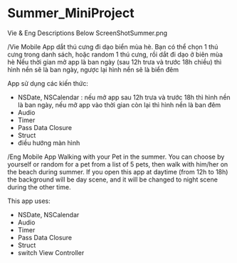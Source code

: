 # Summer_MiniProject
Vie & Eng Descriptions Below
ScreenShotSummer.png

/Vie
Mobile App dắt thú cưng đi dạo biển mùa hè. Bạn có thể chọn 1 thú cưng trong danh sách, hoặc random 1 thú cưng, rồi dắt đi dạo ở biên mùa hè
Nếu thời gian mở app là ban ngày (sau 12h trưa và trước 18h chiều) thì hình nền sẽ là ban ngày, ngược lại hình nền sẽ là biển đêm

App sử dụng các kiến thức:
- NSDate, NSCalendar : nếu mở app sau 12h trưa và trước 18h thì hình nền là ban ngày, nếu mở app vào thời gian còn lại thì hình nền là ban đêm
 - Audio
 - Timer
 - Pass Data Closure
 - Struct
 - điều hướng màn hình

/Eng
Mobile App Walking with your Pet in the summer. You can choose by yourself or random for a pet from a list of 5 pets, then walk with him/her on the beach during summer.
If you open this app at daytime (from 12h to 18h) the background will be day scene, and it will be changed to night scene during the other time.

This app uses:
- NSDate, NSCalendar
 - Audio
 - Timer
 - Pass Data Closure
 - Struct
 - switch View Controller

